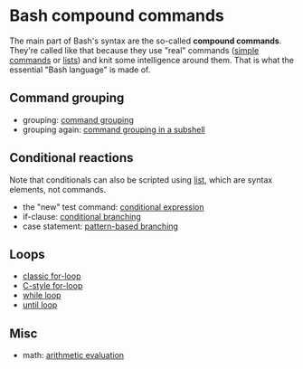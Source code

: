 # Bash compound commands

The main part of Bash's syntax are the so-called **compound commands**.
They're called like that because they use "real" commands ([simple
commands](/syntax/basicgrammar#simple_commands) or
[lists](/syntax/basicgrammar#lists)) and knit some intelligence around
them. That is what the essential "Bash language" is made of.

## Command grouping

- grouping: [command grouping](grouping_plain)
- grouping again: [command grouping in a subshell](grouping_subshell)

## Conditional reactions

Note that conditionals can also be scripted using
[list](/syntax/basicgrammar#lists), which are syntax elements, not
commands.

- the "new" test command: [conditional
  expression](conditional_expression)
- if-clause: [conditional branching](if_clause)
- case statement: [pattern-based branching](case)

## Loops

- [classic for-loop](classic_for)
- [C-style for-loop](c_for)
- [while loop](while_loop)
- [until loop](until_loop)

## Misc

- math: [arithmetic evaluation](arithmetic_eval)

